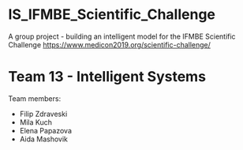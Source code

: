 # IS_IFMBE_Scientific_Challenge
 A group project - building an intelligent model for the IFMBE Scientific Challenge https://www.medicon2019.org/scientific-challenge/ </br>
 
# Team 13 - Intelligent Systems
Team members:
* Filip Zdraveski
* Mila Kuch
* Elena Papazova
* Aida Mashovik
